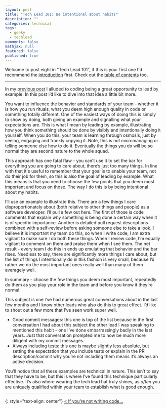 ```yaml
---
layout: post
title: "Tech Lead 101: Be intentional about habits"
description: ""
categories: technical
tags:
  - geeky
  - techlead
comments: false
mathjax: null
featured: false
published: true
---
```


Welcome to post eight in "Tech Lead 101", if this is your first one I'd recommend the [introduction]({{site.url}}/technical/tech-lead-101-intro) first. Check out the [table of contents]({{site.url}}/technical/tech-lead-101) too.

----

In my [previous post]({{site.url}}/technical/tech-lead-101-if-not-writing-code) I alluded to coding being a great opportunity to lead by example. In this post I’d like to dive into that idea a little bit more.

You want to influence the behavior and standards of your team - whether it is how you run rituals, what you deem high enough quality in code or something totally different. One of the easiest ways of doing this is simply to show by doing, both giving an example and signalling what your expectations are. This is what I mean by leading by example, illustrating how you think something should be done by visibly and intentionally doing it yourself. When you do this, your team is learning through osmosis, just by seeing, engaging and frankly copying it. Note, this is not micromanaging or telling someone else how to do it. Eventually the things you do will be so normal they are second nature to the whole squad.

This approach has one fatal flaw - you can’t use it to set the bar for everything you are going to care about, there’s just too many things. In line with that it's useful to remember that your goal is to enable your team, not do their job for them, so this is also the goal of leading by example. What this means is that you need to choose the few points that you deem most important and focus on those. The way I do this is by being intentional about my habits.

I’ll use an example to illustrate this. There are a few things I care disproportionately about (both relative to other things and people) as a software developer. I’ll pull a few out here. The first of those is code comments that explain _why_ something is being done a certain way when it is of specific importance. Another is detailed pull request descriptions combined with a self-review before asking someone else to take a look. I believe it is important my team do this, so when I write code, I am extra vigilant to make sure I do both these things. When I review code, I’m equally vigilant to comment on them and praise them when I see them. The net result - every team I do this in ends up emulating that behavior and the bar rises. Needless to say, there are significantly more things I care about, but the list of things I intentionally do in this fashion is very small, because I’d rather we do the most important ones really well than many of them averagely well.

In summary - choose the few things you deem most important, repeatedly do them as you play your role in the team and before you know it they’re normal.

This subject is one I’ve had numerous great conversations about in the last few months and I know other leads who also do this to great effect. I’d like to shout out a few more that I’ve seen work super well.

- Good commit messages: this one is top of the list because in the first conversation I had about this subject the other lead I was speaking to mentioned this habit - one I’ve done embarrassingly badly in the last years. Just that conversation prompted me to now be much more diligent with my commit messages.
- Always including tests: this one is maybe slightly less absolute, but setting the expectation that you include tests or explain in the PR description/commit why you’re not including them means it’s always an active decision.

You’ll notice that all these examples are technical in nature. This isn’t to say that they have to be, but this is where I’ve found this technique particularly effective. It’s also where wearing the tech lead hat truly shines, as _often_ you are uniquely qualified within your team to establish what is good enough.


----

{: style="text-align: center"}
[< If you're not writing code...]({{site.url}}/technical/tech-lead-101-if-not-writing-code)
